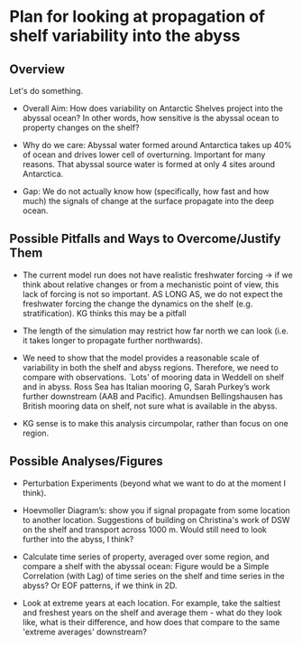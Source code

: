 # Plan for looking at propagation of shelf variability into the abyss

## Overview

Let's do something.

* Overall Aim: How does variability on Antarctic Shelves project into the abyssal ocean? In other words, how sensitive is the abyssal ocean to property changes on the shelf?

* Why do we care: Abyssal water formed around Antarctica takes up 40% of ocean and drives lower cell of overturning. Important for many reasons. That abyssal source water is formed at only 4 sites around Antarctica. 

* Gap: We do not actually know how (specifically, how fast and how much) the signals of change at the surface propagate into the deep ocean.




## Possible Pitfalls and Ways to Overcome/Justify Them

* The current model run does not have realistic freshwater forcing -> if we think about relative changes or from a mechanistic point of view, this lack of forcing is not so important. AS LONG AS, we do not expect the freshwater forcing the change the dynamics on the shelf (e.g. stratification). KG thinks this may be a pitfall

* The length of the simulation may restrict how far north we can look (i.e. it takes longer to propagate further northwards).

* We need to show that the model provides a reasonable scale of variability in both the shelf and abyss regions. Therefore, we need to compare with observations. `Lots' of mooring data in Weddell on shelf and in abyss. Ross Sea has Italian mooring G, Sarah Purkey’s work further downstream (AAB and Pacific). Amundsen Bellingshausen has British mooring data on shelf, not sure what is available in the abyss. 

* KG sense is to make this analysis circumpolar, rather than focus on one region. 

## Possible Analyses/Figures

* Perturbation Experiments (beyond what we want to do at the moment I think).

* Hoevmoller Diagram’s: show you if signal propagate from some location to another location. Suggestions of building on Christina's work of DSW on the shelf and transport across 1000 m. Would still need to look further into the abyss, I think?

* Calculate time series of property, averaged over some region, and compare a shelf with the abyssal ocean: Figure would be a Simple Correlation (with Lag) of time series on the shelf and time series in the abyss? Or EOF patterns, if we think in 2D.

* Look at extreme years at each location. For example, take the saltiest and freshest years on the shelf and average them - what do they look like, what is their difference, and how does that compare to the same 'extreme averages' downstream?
